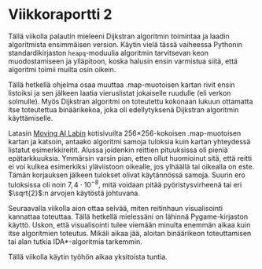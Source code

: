 # Viikkoraportti 2

Tällä viikolla palautin mieleeni Dijkstran algoritmin toimintaa ja laadin algoritmista ensimmäisen version. Käytin vielä tässä vaiheessa Pythonin standardikirjaston `heapq`-moduulia algoritmin tarvitsevan keon muodostamiseen ja ylläpitoon, koska halusin ensin varmistua siitä, että algoritmi toimii muilta osin oikein.

Tällä hetkellä ohjelma osaa muuttaa .map-muotoisen kartan rivit ensin listoiksi ja sen jälkeen laatia vieruslistat jokaiselle ruudulle (eli verkon solmulle). Myös Dijkstran algoritmi on toteutettu kokonaan lukuun ottamatta itse toteutettua binäärikekoa, joka oli edellytyksenä Dijkstran algoritmin käyttämiselle.

Latasin [Moving AI Labin](https://www.movingai.com/benchmarks/grids.html) kotisivuilta 256×256-kokoisen .map-muotoisen kartan ja katsoin, antaako algoritmi samoja tuloksia kuin kartan yhteydessä listatut esimerkkireitit. Alussa joidenkin reittien pituuksissa oli pieniä epätarkkuuksia. Ymmärsin varsin pian, etten ollut huomioinut sitä, että reitti ei voi kulkea esimerkiksi yläviistoon oikealle, jos ylhäällä tai oikealla on este. Tämän korjauksen jälkeen tulokset olivat käytännössä samoja. Suurin ero tuloksissa oli noin $7{,}4 \cdot 10^{-8}$, mitä voidaan pitää pyöristysvirheenä tai eri $\sqrt{2}$:n arvojen käytöstä johtuvana.

Seuraavalla viikolla aion ottaa selvää, miten reitinhaun visualisointi kannattaa toteuttaa. Tällä hetkellä mielessäni on lähinnä Pygame-kirjaston käyttö. Uskon, että visualisointi tulee viemään minulta enemmän aikaa kuin itse algoritmien toteutus. Mikäli aikaa jää, aloitan binäärikeon toteuttamisen tai alan tutkia IDA\*-algoritmia tarkemmin.

Tällä viikolla käytin työhön aikaa yksitoista tuntia.